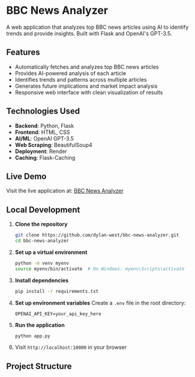 # BBC News Analyzer

A web application that analyzes top BBC news articles using AI to identify trends and provide insights. Built with Flask and OpenAI's GPT-3.5.

## Features

- Automatically fetches and analyzes top BBC news articles
- Provides AI-powered analysis of each article
- Identifies trends and patterns across multiple articles
- Generates future implications and market impact analysis
- Responsive web interface with clean visualization of results

## Technologies Used

- **Backend**: Python, Flask
- **Frontend**: HTML, CSS
- **AI/ML**: OpenAI GPT-3.5
- **Web Scraping**: BeautifulSoup4
- **Deployment**: Render
- **Caching**: Flask-Caching

## Live Demo

Visit the live application at: [BBC News Analyzer](https://bbc-news-analyzer.onrender.com)

## Local Development

1. **Clone the repository**
   ```bash
   git clone https://github.com/dylan-west/bbc-news-analyzer.git
   cd bbc-news-analyzer
   ```

2. **Set up a virtual environment**
   ```bash
   python -m venv myenv
   source myenv/bin/activate  # On Windows: myenv\Scripts\activate
   ```

3. **Install dependencies**
   ```bash
   pip install -r requirements.txt
   ```

4. **Set up environment variables**
   Create a `.env` file in the root directory:
   ```
   OPENAI_API_KEY=your_api_key_here
   ```

5. **Run the application**
   ```bash
   python app.py
   ```

6. Visit `http://localhost:10000` in your browser

## Project Structure
